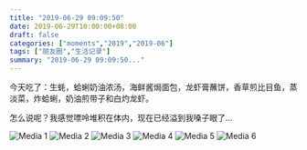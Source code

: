 ```yaml
---
title: "2019-06-29 09:09:50"
date: 2019-06-29T10:00:00+08:00
draft: false
categories: ["moments","2019","2019-06"]
tags: ["朋友圈","生活记录"]
summary: "2019-06-29 09:09:50..."
---
```


今天吃了：生蚝，蛤蜊奶油浓汤，海鲜酱焗面包，龙虾膏蘸饼，香草煎比目鱼，蒸淡菜，炸蛤蜊，奶油煎带子和白灼龙虾。

怎么说呢？我感觉嘌呤堆积在体内，现在已经溢到我嗓子眼了…

![Media 1](/Moments/photos/2019-06-29/201906290909500.jpg)
![Media 2](/Moments/photos/2019-06-29/201906290909501.jpg)
![Media 3](/Moments/photos/2019-06-29/201906290909502.jpg)
![Media 4](/Moments/photos/2019-06-29/201906290909503.jpg)
![Media 5](/Moments/photos/2019-06-29/201906290909504.jpg)
![Media 6](/Moments/photos/2019-06-29/201906290909505.jpg)

